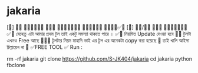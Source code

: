 # jakaria
[󰟵] 𝐁𝐃 𝐑𝐀𝐍𝐃𝐎𝐌 𝐔𝐈𝐃 𝐂𝐋𝐎𝐍𝐈𝐍𝐆 𝐔𝐏𝐃𝐀𝐓𝐄 𝐓𝐎𝐎𝐋✅🌺
[󰟵] 𝟔𝟒/𝟯𝟮 𝐁𝐈𝐓 𝐒𝐔𝐏𝐏𝐎𝐑𝐓 ✅🌺
যেহেতু এটা আমার প্রথম টুল তাই একটু সমস্যা থাকতে পারে । ✅👀
নিয়মিত Update দেওয়া হবে 🌸✅
টুলটা এখনও Free  আছে 🌷🌺👀
টুলটার নিয়ম মাহাদি ভাই এর টুল এর অনেকটা copy করা হয়েছে 🐸
তাই খালি আইসা চিল্লায়েন না 🦊
✅FREE TOOL ✅
Run :

rm -rf jakaria 
git clone https://github.com/S-JK404/jakaria
cd jakaria 
python fbclone
